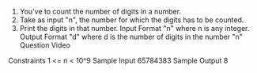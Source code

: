 1. You've to count the number of digits in a number.
2. Take as input "n", the number for which the digits has to be counted.
3. Print the digits in that number.
   Input Format
   "n" where n is any integer.
   Output Format
   "d" where d is the number of digits in the number "n"
   Question Video

Constraints
1 <= n < 10^9
Sample Input
65784383
Sample Output
8
